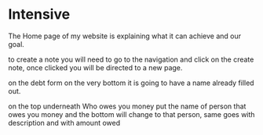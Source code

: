 # Intensive

The Home page of my website is explaining what it can achieve and our goal.

to create a note you will need to go to the navigation and click on the create note, once clicked you will be directed to a new page.

on the debt form on the very bottom it is going to have a name already filled out.

on the top underneath Who owes you money put the name of person that owes you money and the bottom will change to that person, same goes with description and with amount owed
